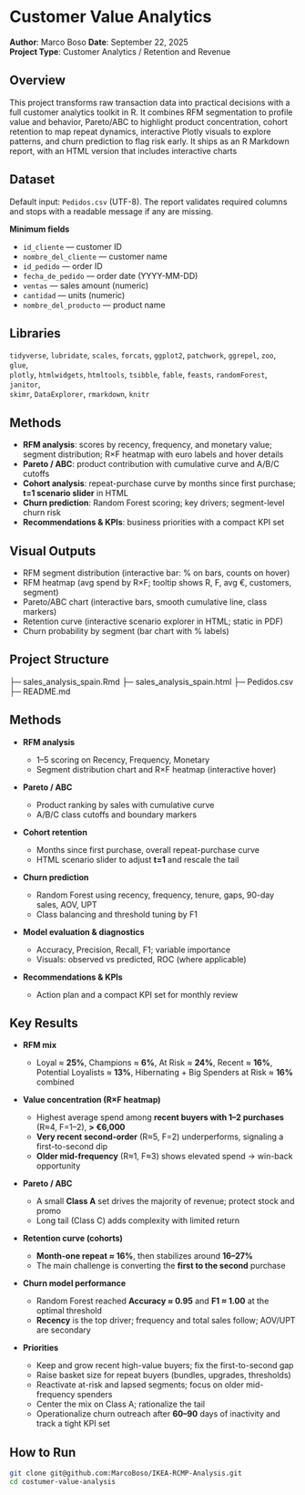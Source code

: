 # Customer Value Analytics

**Author**: Marco Boso 
**Date**: September 22, 2025  
**Project Type**: Customer Analytics / Retention and Revenue

## Overview

This project transforms raw transaction data into practical decisions with a full customer analytics toolkit in R. It combines RFM segmentation to profile value and behavior, Pareto/ABC to highlight product concentration, cohort retention to map repeat dynamics, interactive Plotly visuals to explore patterns, and churn prediction to flag risk early. It ships as an R Markdown report, with an HTML version that includes interactive charts
## Dataset

Default input: `Pedidos.csv` (UTF-8). The report validates required columns and stops with a readable message if any are missing.

**Minimum fields**
- `id_cliente` — customer ID  
- `nombre_del_cliente` — customer name  
- `id_pedido` — order ID  
- `fecha_de_pedido` — order date (YYYY-MM-DD)  
- `ventas` — sales amount (numeric)  
- `cantidad` — units (numeric)  
- `nombre_del_producto` — product name

## Libraries

`tidyverse`, `lubridate`, `scales`, `forcats`, `ggplot2`, `patchwork`, `ggrepel`, `zoo`, `glue`,  
`plotly`, `htmlwidgets`, `htmltools`, `tsibble`, `fable`, `feasts`, `randomForest`, `janitor`,  
`skimr`, `DataExplorer`, `rmarkdown`, `knitr`

## Methods

- **RFM analysis**: scores by recency, frequency, and monetary value; segment distribution; R×F heatmap with euro labels and hover details  
- **Pareto / ABC**: product contribution with cumulative curve and A/B/C cutoffs  
- **Cohort analysis**: repeat-purchase curve by months since first purchase; **t=1 scenario slider** in HTML  
- **Churn prediction**: Random Forest scoring; key drivers; segment-level churn risk  
- **Recommendations & KPIs**: business priorities with a compact KPI set

## Visual Outputs

- RFM segment distribution (interactive bar: % on bars, counts on hover)  
- RFM heatmap (avg spend by R×F; tooltip shows R, F, avg €, customers, segment)  
- Pareto/ABC chart (interactive bars, smooth cumulative line, class markers)  
- Retention curve (interactive scenario explorer in HTML; static in PDF)  
- Churn probability by segment (bar chart with % labels)

## Project Structure

├─ sales_analysis_spain.Rmd
├─ sales_analysis_spain.html
├─ Pedidos.csv
├─ README.md

## Methods

- **RFM analysis**  
  - 1–5 scoring on Recency, Frequency, Monetary  
  - Segment distribution chart and R×F heatmap (interactive hover)

- **Pareto / ABC**  
  - Product ranking by sales with cumulative curve  
  - A/B/C class cutoffs and boundary markers

- **Cohort retention**  
  - Months since first purchase, overall repeat-purchase curve  
  - HTML scenario slider to adjust **t=1** and rescale the tail

- **Churn prediction**  
  - Random Forest using recency, frequency, tenure, gaps, 90-day sales, AOV, UPT  
  - Class balancing and threshold tuning by F1

- **Model evaluation & diagnostics**  
  - Accuracy, Precision, Recall, F1; variable importance  
  - Visuals: observed vs predicted, ROC (where applicable)

- **Recommendations & KPIs**  
  - Action plan and a compact KPI set for monthly review
 
## Key Results

- **RFM mix**  
  - Loyal ≈ **25%**, Champions ≈ **6%**, At Risk ≈ **24%**, Recent ≈ **16%**, Potential Loyalists ≈ **13%**, Hibernating + Big Spenders at Risk ≈ **16%** combined

- **Value concentration (R×F heatmap)**  
  - Highest average spend among **recent buyers with 1–2 purchases** (R≈4, F=1–2), **> €6,000**  
  - **Very recent second-order** (R≈5, F=2) underperforms, signaling a first-to-second dip  
  - **Older mid-frequency** (R≈1, F≈3) shows elevated spend → win-back opportunity

- **Pareto / ABC**  
  - A small **Class A** set drives the majority of revenue; protect stock and promo  
  - Long tail (Class C) adds complexity with limited return

- **Retention curve (cohorts)**  
  - **Month-one repeat ≈ 16%**, then stabilizes around **16–27%**  
  - The main challenge is converting the **first to the second** purchase

- **Churn model performance**  
  - Random Forest reached **Accuracy ≈ 0.95** and **F1 ≈ 1.00** at the optimal threshold  
  - **Recency** is the top driver; frequency and total sales follow; AOV/UPT are secondary

- **Priorities**  
  - Keep and grow recent high-value buyers; fix the first-to-second gap  
  - Raise basket size for repeat buyers (bundles, upgrades, thresholds)  
  - Reactivate at-risk and lapsed segments; focus on older mid-frequency spenders  
  - Center the mix on Class A; rationalize the tail  
  - Operationalize churn outreach after **60–90** days of inactivity and track a tight KPI set
## How to Run

```bash
git clone git@github.com:MarcoBoso/IKEA-RCMP-Analysis.git
cd costumer-value-analysis
